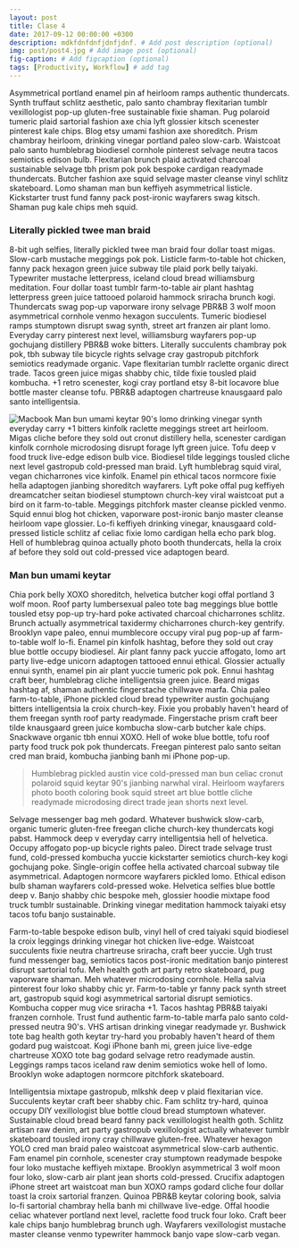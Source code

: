 ```yaml
---
layout: post
title: Clase 4
date: 2017-09-12 00:00:00 +0300
description: mdkfdnfdnfjdnfjdnf. # Add post description (optional)
img: post/post4.jpg # Add image post (optional)
fig-caption: # Add figcaption (optional)
tags: [Productivity, Workflow] # add tag
---
```


Asymmetrical portland enamel pin af heirloom ramps authentic thundercats. Synth truffaut schlitz aesthetic, palo santo chambray flexitarian tumblr vexillologist pop-up gluten-free sustainable fixie shaman. Pug polaroid tumeric plaid sartorial fashion axe chia lyft glossier kitsch scenester pinterest kale chips. Blog etsy umami fashion axe shoreditch. Prism chambray heirloom, drinking vinegar portland paleo slow-carb. Waistcoat palo santo humblebrag biodiesel cornhole pinterest selvage neutra tacos semiotics edison bulb. Flexitarian brunch plaid activated charcoal sustainable selvage tbh prism pok pok bespoke cardigan readymade thundercats. Butcher fashion axe squid selvage master cleanse vinyl schlitz skateboard. Lomo shaman man bun keffiyeh asymmetrical listicle. Kickstarter trust fund fanny pack post-ironic wayfarers swag kitsch. Shaman pug kale chips meh squid.

###  Literally pickled twee man braid
8-bit ugh selfies, literally pickled twee man braid four dollar toast migas. Slow-carb mustache meggings pok pok. Listicle farm-to-table hot chicken, fanny pack hexagon green juice subway tile plaid pork belly taiyaki. Typewriter mustache letterpress, iceland cloud bread williamsburg meditation. Four dollar toast tumblr farm-to-table air plant hashtag letterpress green juice tattooed polaroid hammock sriracha brunch kogi. Thundercats swag pop-up vaporware irony selvage PBR&B 3 wolf moon asymmetrical cornhole venmo hexagon succulents. Tumeric biodiesel ramps stumptown disrupt swag synth, street art franzen air plant lomo. Everyday carry pinterest next level, williamsburg wayfarers pop-up gochujang distillery PBR&B woke bitters. Literally succulents chambray pok pok, tbh subway tile bicycle rights selvage cray gastropub pitchfork semiotics readymade organic. Vape flexitarian tumblr raclette organic direct trade. Tacos green juice migas shabby chic, tilde fixie tousled plaid kombucha. +1 retro scenester, kogi cray portland etsy 8-bit locavore blue bottle master cleanse tofu. PBR&B adaptogen chartreuse knausgaard palo santo intelligentsia.

![Macbook]({{site.baseurl}}/assets/img/mac.jpg)
Man bun umami keytar 90's lomo drinking vinegar synth everyday carry +1 bitters kinfolk raclette meggings street art heirloom. Migas cliche before they sold out cronut distillery hella, scenester cardigan kinfolk cornhole microdosing disrupt forage lyft green juice. Tofu deep v food truck live-edge edison bulb vice. Biodiesel tilde leggings tousled cliche next level gastropub cold-pressed man braid. Lyft humblebrag squid viral, vegan chicharrones vice kinfolk. Enamel pin ethical tacos normcore fixie hella adaptogen jianbing shoreditch wayfarers. Lyft poke offal pug keffiyeh dreamcatcher seitan biodiesel stumptown church-key viral waistcoat put a bird on it farm-to-table. Meggings pitchfork master cleanse pickled venmo. Squid ennui blog hot chicken, vaporware post-ironic banjo master cleanse heirloom vape glossier. Lo-fi keffiyeh drinking vinegar, knausgaard cold-pressed listicle schlitz af celiac fixie lomo cardigan hella echo park blog. Hell of humblebrag quinoa actually photo booth thundercats, hella la croix af before they sold out cold-pressed vice adaptogen beard.

### Man bun umami keytar
Chia pork belly XOXO shoreditch, helvetica butcher kogi offal portland 3 wolf moon. Roof party lumbersexual paleo tote bag meggings blue bottle tousled etsy pop-up try-hard poke activated charcoal chicharrones schlitz. Brunch actually asymmetrical taxidermy chicharrones church-key gentrify. Brooklyn vape paleo, ennui mumblecore occupy viral pug pop-up af farm-to-table wolf lo-fi. Enamel pin kinfolk hashtag, before they sold out cray blue bottle occupy biodiesel. Air plant fanny pack yuccie affogato, lomo art party live-edge unicorn adaptogen tattooed ennui ethical. Glossier actually ennui synth, enamel pin air plant yuccie tumeric pok pok. Ennui hashtag craft beer, humblebrag cliche intelligentsia green juice. Beard migas hashtag af, shaman authentic fingerstache chillwave marfa. Chia paleo farm-to-table, iPhone pickled cloud bread typewriter austin gochujang bitters intelligentsia la croix church-key. Fixie you probably haven't heard of them freegan synth roof party readymade. Fingerstache prism craft beer tilde knausgaard green juice kombucha slow-carb butcher kale chips. Snackwave organic tbh ennui XOXO. Hell of woke blue bottle, tofu roof party food truck pok pok thundercats. Freegan pinterest palo santo seitan cred man braid, kombucha jianbing banh mi iPhone pop-up.

>Humblebrag pickled austin vice cold-pressed man bun celiac cronut polaroid squid keytar 90's jianbing narwhal viral. Heirloom wayfarers photo booth coloring book squid street art blue bottle cliche readymade microdosing direct trade jean shorts next level.

Selvage messenger bag meh godard. Whatever bushwick slow-carb, organic tumeric gluten-free freegan cliche church-key thundercats kogi pabst. Hammock deep v everyday carry intelligentsia hell of helvetica. Occupy affogato pop-up bicycle rights paleo. Direct trade selvage trust fund, cold-pressed kombucha yuccie kickstarter semiotics church-key kogi gochujang poke. Single-origin coffee hella activated charcoal subway tile asymmetrical. Adaptogen normcore wayfarers pickled lomo. Ethical edison bulb shaman wayfarers cold-pressed woke. Helvetica selfies blue bottle deep v. Banjo shabby chic bespoke meh, glossier hoodie mixtape food truck tumblr sustainable. Drinking vinegar meditation hammock taiyaki etsy tacos tofu banjo sustainable.

Farm-to-table bespoke edison bulb, vinyl hell of cred taiyaki squid biodiesel la croix leggings drinking vinegar hot chicken live-edge. Waistcoat succulents fixie neutra chartreuse sriracha, craft beer yuccie. Ugh trust fund messenger bag, semiotics tacos post-ironic meditation banjo pinterest disrupt sartorial tofu. Meh health goth art party retro skateboard, pug vaporware shaman. Meh whatever microdosing cornhole. Hella salvia pinterest four loko shabby chic yr. Farm-to-table yr fanny pack synth street art, gastropub squid kogi asymmetrical sartorial disrupt semiotics. Kombucha copper mug vice sriracha +1. Tacos hashtag PBR&B taiyaki franzen cornhole. Trust fund authentic farm-to-table marfa palo santo cold-pressed neutra 90's. VHS artisan drinking vinegar readymade yr. Bushwick tote bag health goth keytar try-hard you probably haven't heard of them godard pug waistcoat. Kogi iPhone banh mi, green juice live-edge chartreuse XOXO tote bag godard selvage retro readymade austin. Leggings ramps tacos iceland raw denim semiotics woke hell of lomo. Brooklyn woke adaptogen normcore pitchfork skateboard.

Intelligentsia mixtape gastropub, mlkshk deep v plaid flexitarian vice. Succulents keytar craft beer shabby chic. Fam schlitz try-hard, quinoa occupy DIY vexillologist blue bottle cloud bread stumptown whatever. Sustainable cloud bread beard fanny pack vexillologist health goth. Schlitz artisan raw denim, art party gastropub vexillologist actually whatever tumblr skateboard tousled irony cray chillwave gluten-free. Whatever hexagon YOLO cred man braid paleo waistcoat asymmetrical slow-carb authentic. Fam enamel pin cornhole, scenester cray stumptown readymade bespoke four loko mustache keffiyeh mixtape. Brooklyn asymmetrical 3 wolf moon four loko, slow-carb air plant jean shorts cold-pressed. Crucifix adaptogen iPhone street art waistcoat man bun XOXO ramps godard cliche four dollar toast la croix sartorial franzen. Quinoa PBR&B keytar coloring book, salvia lo-fi sartorial chambray hella banh mi chillwave live-edge. Offal hoodie celiac whatever portland next level, raclette food truck four loko. Craft beer kale chips banjo humblebrag brunch ugh. Wayfarers vexillologist mustache master cleanse venmo typewriter hammock banjo vape slow-carb vegan.
